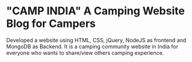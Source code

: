 # "CAMP INDIA" A Camping Website Blog for Campers
Developed a website using HTML, CSS, jQuery, NodeJS as frontend and MongoDB as Backend. It is a camping community website in India for everyone who wants to share/view others camping experience.
